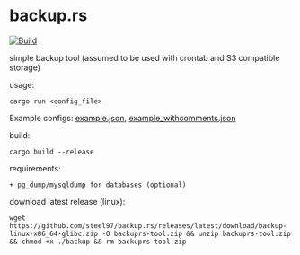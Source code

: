 # backup.rs
[![Build](https://github.com/steel97/backup.rs/actions/workflows/build.yaml/badge.svg)](https://github.com/steel97/backup.rs/actions/workflows/build.yaml)

simple backup tool (assumed to be used with crontab and S3 compatible storage)

usage:
```
cargo run <config_file>
```
Example configs: [example.json](example.json), [example_withcomments.json](example_withcomments.json)

build:
```
cargo build --release
```

requirements:
```
+ pg_dump/mysqldump for databases (optional)
```

download latest release (linux):
```
wget https://github.com/steel97/backup.rs/releases/latest/download/backup-linux-x86_64-glibc.zip -O backuprs-tool.zip && unzip backuprs-tool.zip && chmod +x ./backup && rm backuprs-tool.zip
```
